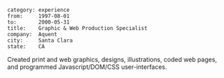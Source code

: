 ~~~
category: experience
from:     1997-08-01
to:       2000-05-31
title:    Graphic & Web Production Specialist
company:  Aquent
city:     Santa Clara
state:    CA
~~~
Created print and web graphics, designs, illustrations, coded web pages, and
programmed Javascript/DOM/CSS user-interfaces.

